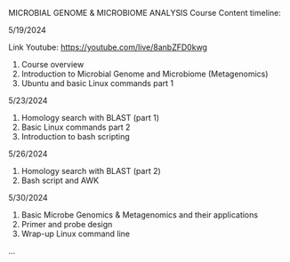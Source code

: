 MICROBIAL GENOME & MICROBIOME ANALYSIS
Course Content timeline:

5/19/2024

Link Youtube: https://youtube.com/live/8anbZFD0kwg
1) Course overview
2) Introduction to Microbial Genome and Microbiome (Metagenomics)
3) Ubuntu and basic Linux commands part 1

5/23/2024
1) Homology search with BLAST (part 1)
2) Basic Linux commands part 2
3) Introduction to bash scripting

5/26/2024
1) Homology search with BLAST (part 2)
2) Bash script and AWK

5/30/2024
1) Basic Microbe Genomics & Metagenomics and their applications 
2) Primer and probe design  
3) Wrap-up Linux command line

...
